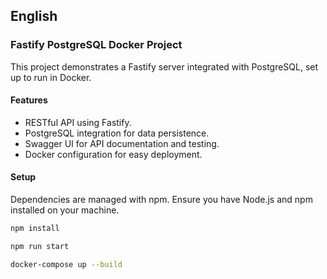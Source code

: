 ## English

### Fastify PostgreSQL Docker Project

This project demonstrates a Fastify server integrated with PostgreSQL, set up to run in Docker.

#### Features

- RESTful API using Fastify.
- PostgreSQL integration for data persistence.
- Swagger UI for API documentation and testing.
- Docker configuration for easy deployment.

#### Setup

Dependencies are managed with npm. Ensure you have Node.js and npm installed on your machine.

```bash
npm install

npm run start

docker-compose up --build
```
